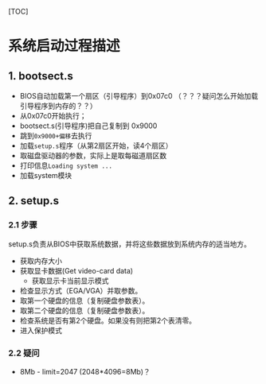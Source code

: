 [TOC]

# 系统启动过程描述

## 1. bootsect.s
* BIOS自动加载第一个扇区（引导程序）到0x07c0 （？？？疑问怎么开始加载引导程序到内存的？？）
* 从0x07c0开始执行；
* bootsect.s(引导程序)把自己复制到 0x9000
* 跳到`0x9000+偏移`去执行
* 加载`setup.s`程序（从第2扇区开始，读4个扇区）
* 取磁盘驱动器的参数，实际上是取每磁道扇区数
* 打印信息`Loading system ...`
* 加载system模块

## 2. setup.s
### 2.1 步骤
setup.s负责从BIOS中获取系统数据，并将这些数据放到系统内存的适当地方。
* 获取内存大小
* 获取显卡数据(Get video-card data)
    * 获取显示卡当前显示模式
* 检查显示方式（EGA/VGA）并取参数。
* 取第一个硬盘的信息（复制硬盘参数表）。
* 取第二个硬盘的信息（复制硬盘参数表）。
* 检查系统是否有第2个硬盘。如果没有则把第2个表清零。
* 进入保护模式

### 2.2 疑问
* 8Mb - limit=2047 (2048*4096=8Mb)？
